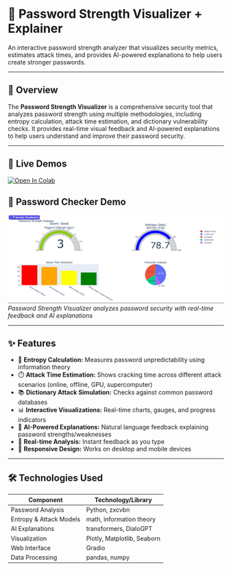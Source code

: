 # 🔑 Password Strength Visualizer + Explainer

An interactive password strength analyzer that visualizes security metrics, estimates attack times, and provides AI-powered explanations to help users create stronger passwords.

---

## 🚀 Overview

The **Password Strength Visualizer** is a comprehensive security tool that analyzes password strength using multiple methodologies, including entropy calculation, attack time estimation, and dictionary vulnerability checks. It provides real-time visual feedback and AI-powered explanations to help users understand and improve their password security.

---

## 🚀 Live Demos

[![Open In Colab](https://colab.research.google.com/assets/colab-badge.svg)](https://colab.research.google.com/drive/13ie5RLgWtghtfdG3n76WaVoQjKczVaYt?usp=sharing)

## 🔑 Password Checker Demo

![Password Strength Visualizer Demo](password-checker.png)
*Password Strength Visualizer analyzes password security with real-time feedback and AI explanations*

---

## ✨ Features

- 🔢 **Entropy Calculation:** Measures password unpredictability using information theory
- ⏱️ **Attack Time Estimation:** Shows cracking time across different attack scenarios (online, offline, GPU, supercomputer)
- 📚 **Dictionary Attack Simulation:** Checks against common password databases
- 📊 **Interactive Visualizations:** Real-time charts, gauges, and progress indicators
- 🤖 **AI-Powered Explanations:** Natural language feedback explaining password strengths/weaknesses
- 🎯 **Real-time Analysis:** Instant feedback as you type
- 📱 **Responsive Design:** Works on desktop and mobile devices

---

## 🛠️ Technologies Used

| Component                | Technology/Library          |
|--------------------------|----------------------------|
| Password Analysis        | Python, zxcvbn             |
| Entropy & Attack Models  | math, information theory   |
| AI Explanations          | transformers, DialoGPT     |
| Visualization            | Plotly, Matplotlib, Seaborn|
| Web Interface            | Gradio                     |
| Data Processing          | pandas, numpy              |


